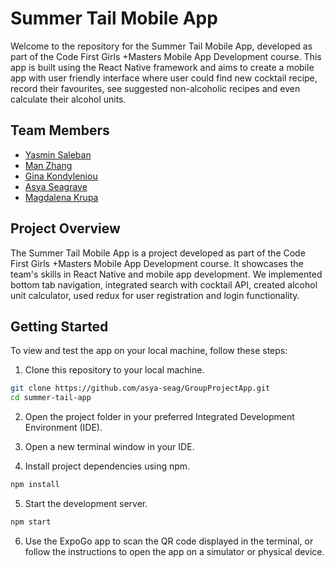 # Summer Tail Mobile App

Welcome to the repository for the Summer Tail Mobile App, developed as part of the Code First Girls +Masters Mobile App Development course. This app is built using the React Native framework and aims to  create a mobile app with user friendly interface where user could find new cocktail recipe, record their favourites, see suggested non-alcoholic recipes and even calculate their alcohol units.

## Team Members

- [Yasmin Saleban](https://github.com/jasminattor)
- [Man Zhang](https://github.com/margogo12)
- [Gina Kondyleniou](https://github.com/GinaKon)
- [Asya Seagrave](https://github.com/asya-seag)
- [Magdalena Krupa](https://github.com/MagdalenaKrupa)

## Project Overview

The Summer Tail Mobile App is a project developed as part of the Code First Girls +Masters Mobile App Development course. It showcases the team's skills in React Native and mobile app development. We implemented bottom tab navigation, integrated search with cocktail API, created alcohol unit calculator, used redux for user registration and login functionality.
## Getting Started

To view and test the app on your local machine, follow these steps:

1. Clone this repository to your local machine.

```bash
git clone https://github.com/asya-seag/GroupProjectApp.git
cd summer-tail-app
```
2. Open the project folder in your preferred Integrated Development Environment (IDE).

3. Open a new terminal window in your IDE.

4. Install project dependencies using npm.

```bash
npm install
```
5. Start the development server.
```bash
npm start
```
6. Use the ExpoGo app to scan the QR code displayed in the terminal, or follow the instructions to open the app on a simulator or physical device.
